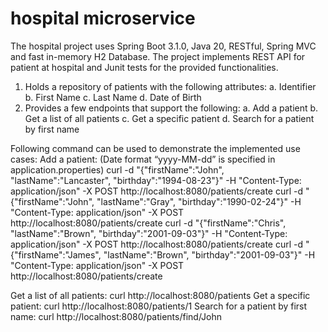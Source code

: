 # hospital microservice

The hospital project uses Spring Boot 3.1.0, Java 20, RESTful, Spring MVC and fast in-memory H2 Database.
The project implements REST API for patient at hospital and Junit tests for the provided functionalities.
1.	Holds a repository of patients with the following attributes:
a.	Identifier
b.	First Name
c.	Last Name
d.	Date of Birth
2.	Provides a few endpoints that support the following:
a.	Add a patient
b.	Get a list of all patients
c.	Get a specific patient
d.	Search for a patient by first name

Following command can be used to demonstrate the implemented use cases:
Add a patient:  (Date format “yyyy-MM-dd” is specified in application.properties)
curl -d "{\"firstName\":\"John\", \"lastName\":\"Lancaster\", \"birthday\":\"1994-08-23\"}" -H "Content-Type: application/json" -X POST http://localhost:8080/patients/create
curl -d "{\"firstName\":\"John\", \"lastName\":\"Gray\", \"birthday\":\"1990-02-24\"}" -H "Content-Type: application/json" -X POST http://localhost:8080/patients/create
curl -d "{\"firstName\":\"Chris\", \"lastName\":\"Brown\", \"birthday\":\"2001-09-03\"}" -H "Content-Type: application/json" -X POST http://localhost:8080/patients/create
curl -d "{\"firstName\":\"James\", \"lastName\":\"Brown\", \"birthday\":\"2001-09-03\"}" -H "Content-Type: application/json" -X POST http://localhost:8080/patients/create

Get a list of all patients:
curl http://localhost:8080/patients
Get a specific patient:
curl http://localhost:8080/patients/1
Search for a patient by first name:
curl http://localhost:8080/patients/find/John

